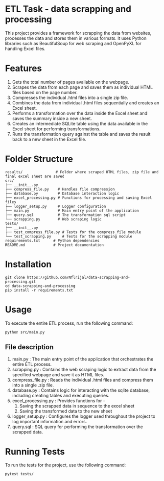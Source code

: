 # ETL Task - data scrapping and processing

This project provides a framework for scrapping the data from websites, processes the data and stores them in various formats.
It uses Python libraries such as BeautifulSoup for web scraping and OpenPyXL for handling Excel files.

# Features 

1. Gets the total number of pages available on the webpage.
2. Scrapes the data from each page and saves them as individual HTML files based on the page number.
3. Compresses the individual .html files into a single zip file.
4. Combines the data from individual .html files sequentially and creates an Excel sheet.
5. Performs a transformation over the data inside the Excel sheet and saves the summary inside a new sheet.
6. Creates an intermediate SQLite table using the data available in the Excel sheet for performing transformations.
7. Runs the transformation query against the table and saves the result back to a new sheet in the Excel file.

# Folder Structure 

```text
results/               # Folder where scraped HTML files, zip file and final excel sheet are saved
src/
├── __init__.py
├── compress_file.py    # Handles file compression
├── database.py         # Database interaction logic
├── excel_processing.py # Functions for processing and saving Excel files
├── logger_setup.py     # Logger configuration
├── main.py             # Main entry point of the application
|── query.sql           # The transformation sql script
└── scrapping.py        # Web scraping logic
tests/
├── __init__.py
├── test_compress_file.py # Tests for the compress_file module
└── test_scrapping.py     # Tests for the scrapping module
requirements.txt      # Python dependencies
README.md             # Project documentation
```

# Installation

```text
git clone https://github.com/Nflrijal/data-scrapping-and-processing.git
cd data-scrapping-and-processing
pip install -r requirements.txt
```

# Usage

To execute the entire ETL process, run the following command:

```text
python src/main.py
```

## File description

1. main.py : The main entry point of the application that orchestrates the entire ETL process.
2. scrapping.py : Contains the web scraping logic to extract data from the specified webpage and save it as HTML files.
3. compress_file.py : Reads the individual .html files and compress them into a single .zip file.
4. database.py : Contains logic for interacting with the sqlite database, including creating tables and executing queries.
5. excel_processing.py : Provides functions for - 
    1. Saving the scrapped data in sequence to the excel sheet
    2. Saving the transformed data to the new sheet
6. logger_setup.py : Configures the logger used throughout the project to log important information and errors.
7. query.sql : SQL query for performing the transformation over the scrapped data.

# Running Tests
To run the tests for the project, use the following command:

```text
pytest tests/
```

